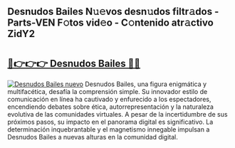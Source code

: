 ## Desnudos Bailes N𝚞𝚎vos desn𝚞dos filtr𝚊dos - Parts-VEN F𝚘tos vid𝚎o - C𝚘ntenido atr𝚊ctivo ZidY2

# <h2><a href="http://mbcgy44.tromn.icu/?c=Desnudos+Bailes">🔗👉👉👉 Desnudos Bailes 🔗🔗</a></h2>

[![Desnudos Bailes nuevo](https://i.imgur.com/pEAQMta.gif)](http://mbcgy44.tromn.icu/?c=Desnudos+Bailes)
Desnudos Bailes, una figura enigmática y multifacética, desafía la comprensión simple. Su innovador estilo de comunicación en línea ha cautivado y enfurecido a los espectadores, encendiendo debates sobre ética, autorrepresentación y la naturaleza evolutiva de las comunidades virtuales. A pesar de la incertidumbre de sus próximos pasos, su impacto en el panorama digital es significativo. La determinación inquebrantable y el magnetismo innegable impulsan a Desnudos Bailes a nuevas alturas en la comunidad digital.
